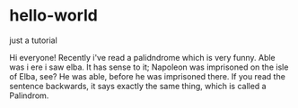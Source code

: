 # hello-world
just a tutorial

Hi everyone!
Recently i've read a palidndrome which is very funny. Able was i ere i saw elba. It has sense to it; Napoleon was imprisoned on the isle of Elba, see? He was able, before he was imprisoned there. If you read the sentence backwards, it says exactly the same thing, which is called a Palindrom.

